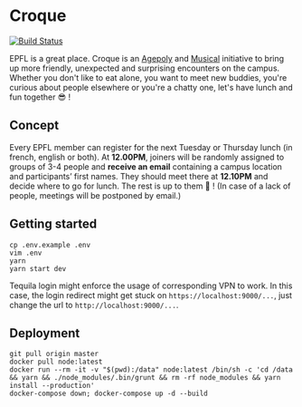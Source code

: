 # Croque

[![Build Status](https://travis-ci.org/zifeo/Croque.svg?branch=master)](https://travis-ci.org/zifeo/Croque)

EPFL is a great place. Croque is an [Agepoly](https://agepoly.ch/) and [Musical](http://musical.epfl.ch/) initiative to bring up more friendly, unexpected and surprising encounters on the campus. Whether you don't like to eat alone, you want to meet new buddies, you're curious about people elsewhere or you're a chatty one, let's have lunch and fun together 😎 !

## Concept

Every EPFL member can register for the next Tuesday or Thursday lunch (in french, english or both). At **12.00PM**, joiners will be randomly assigned to groups of 3-4 people and **receive an email** containing a campus location and participants’ first names. They should meet there at **12.10PM** and decide where to go for lunch. The rest is up to them 🎉 !
(In case of a lack of people, meetings will be postponed by email.)

## Getting started

```shell
cp .env.example .env
vim .env
yarn
yarn start dev
```

Tequila login might enforce the usage of corresponding VPN to work. In this case, the login redirect might get stuck on `https://localhost:9000/...`, just change the url to `http://localhost:9000/...`.

## Deployment 

```shell
git pull origin master
docker pull node:latest
docker run --rm -it -v "$(pwd):/data" node:latest /bin/sh -c 'cd /data && yarn && ./node_modules/.bin/grunt && rm -rf node_modules && yarn install --production'
docker-compose down; docker-compose up -d --build
```
